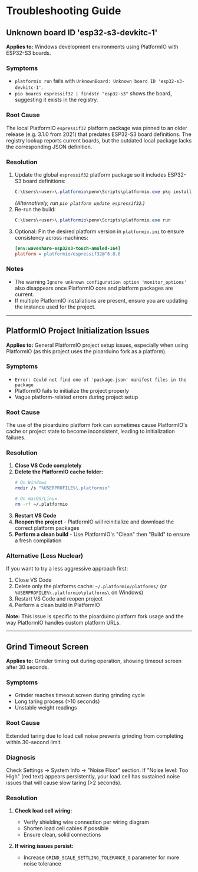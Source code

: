 # Troubleshooting Guide

## Unknown board ID 'esp32-s3-devkitc-1'

**Applies to:** Windows development environments using PlatformIO with ESP32-S3 boards.

### Symptoms
- `platformio run` fails with `UnknownBoard: Unknown board ID 'esp32-s3-devkitc-1'`.
- `pio boards espressif32 | findstr "esp32-s3"` shows the board, suggesting it exists in the registry.

### Root Cause
The local PlatformIO `espressif32` platform package was pinned to an older release (e.g. 3.1.0 from 2021) that predates ESP32-S3 board definitions. The registry lookup reports current boards, but the outdated local package lacks the corresponding JSON definition.

### Resolution
1. Update the global `espressif32` platform package so it includes ESP32-S3 board definitions:
   ```powershell
   C:\Users\<user>\.platformio\penv\Scripts\platformio.exe pkg install -g -p platformio/espressif32@^6.8.0
   ```
   *(Alternatively, run `pio platform update espressif32`.)*
2. Re-run the build:
   ```powershell
   C:\Users\<user>\.platformio\penv\Scripts\platformio.exe run
   ```
3. Optional: Pin the desired platform version in `platformio.ini` to ensure consistency across machines:
   ```ini
   [env:waveshare-esp32s3-touch-amoled-164]
   platform = platformio/espressif32@^6.8.0
   ```

### Notes
- The warning `Ignore unknown configuration option 'monitor_options'` also disappears once PlatformIO core and platform packages are current.
- If multiple PlatformIO installations are present, ensure you are updating the instance used for the project.

---

## PlatformIO Project Initialization Issues

**Applies to:** General PlatformIO project setup issues, especially when using PlatformIO (as this project uses the pioarduino fork as a platform).

### Symptoms
- `Error: Could not find one of 'package.json' manifest files in the package`
- PlatformIO fails to initialize the project properly
- Vague platform-related errors during project setup

### Root Cause
The use of the pioarduino platform fork can sometimes cause PlatformIO's cache or project state to become inconsistent, leading to initialization failures.

### Resolution
1. **Close VS Code completely**
2. **Delete the PlatformIO cache folder:**
   ```bash
   # On Windows
   rmdir /s "%USERPROFILE%\.platformio"
   
   # On macOS/Linux  
   rm -rf ~/.platformio
   ```
3. **Restart VS Code**
4. **Reopen the project** - PlatformIO will reinitialize and download the correct platform packages
5. **Perform a clean build** - Use PlatformIO's "Clean" then "Build" to ensure a fresh compilation

### Alternative (Less Nuclear)
If you want to try a less aggressive approach first:
1. Close VS Code
2. Delete only the platforms cache: `~/.platformio/platforms/` (or `%USERPROFILE%\.platformio\platforms\` on Windows)
3. Restart VS Code and reopen project
4. Perform a clean build in PlatformIO

**Note:** This issue is specific to the pioarduino platform fork usage and the way PlatformIO handles custom platform URLs.

---

## Grind Timeout Screen

**Applies to:** Grinder timing out during operation, showing timeout screen after 30 seconds.

### Symptoms
- Grinder reaches timeout screen during grinding cycle
- Long taring process (>10 seconds)
- Unstable weight readings

### Root Cause
Extended taring due to load cell noise prevents grinding from completing within 30-second limit.

### Diagnosis
Check Settings → System Info → "Noise Floor" section. If "Noise level: Too High" (red text) appears persistently, your load cell has sustained noise issues that will cause slow taring (>2 seconds).

### Resolution
1. **Check load cell wiring:**
   - Verify shielding wire connection per wiring diagram
   - Shorten load cell cables if possible
   - Ensure clean, solid connections

2. **If wiring issues persist:**
   - Increase `GRIND_SCALE_SETTLING_TOLERANCE_G` parameter for more noise tolerance
